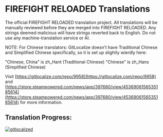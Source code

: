 # FIREFIGHT RELOADED Translations
The official FIREFIGHT RELOADED translation project. All translations will be manually reviewed before they are merged into FIREFIGHT RELOADED. Any strings deemed malicious will have strings reverted back to English. Do not use any machine-translation service or AI.

NOTE: For Chinese translators: GitLocalize doesn't have Traditional Chinese and Simplified Chinese specifically, so it is set up slightly wierdly here: 
 
"Chinese, China" is zh_Hant (Traditional Chinese)
"Chinese" is zh_Hans (Simplified Chinese)
 
Visit [https://gitlocalize.com/repo/9958](https://gitlocalize.com/repo/9958) and [https://store.steampowered.com/news/app/397680/view/4536906156535185614](https://store.steampowered.com/news/app/397680/view/4536906156535185614) for more information.
 
## Translation Progress:
[![gitlocalized ](https://gitlocalize.com/repo/9958/whole_project/badge.svg)](https://gitlocalize.com/repo/9958?utm_source=badge)
